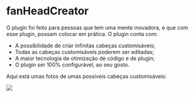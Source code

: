 # fanHeadCreator

O plugin foi feito para pessoas que tem uma mente inovadora, e que com esse plugin, possam colocar em prática. 
O plugin conta com:

* A possibilidade de criar infinitas cabeças customisáveis;
* Todas as cabeças customisáveis poderem ser editadas;
* A maior tecnologia de otimização de código e de plugin;
* O plugin ser 100% configurável, ao seu gosto.

Aqui está umas fotos de umas possíveis cabeças customisáveis:

<img src= "https://i.imgur.com/7bLDxug.png">
